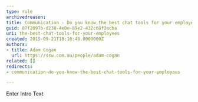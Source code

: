 ```yaml
---
type: rule
archivedreason: 
title: Communication - Do you know the best chat tools for your employees?
guid: 07f2097b-d230-4e0e-89e2-432c68f3acba
uri: the-best-chat-tools-for-your-employees
created: 2015-09-21T18:16:46.0000000Z
authors:
- title: Adam Cogan
  url: https://ssw.com.au/people/adam-cogan
related: []
redirects:
- communication-do-you-know-the-best-chat-tools-for-your-employees

---
```



Enter Intro Text
<br><excerpt class='endintro'></excerpt><br>



